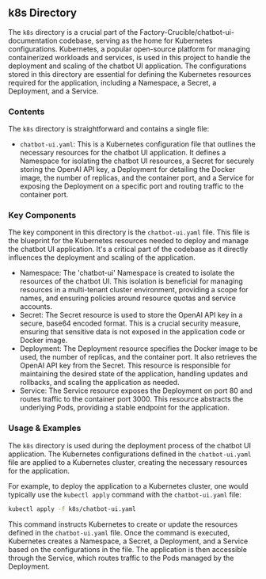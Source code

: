 
## k8s Directory

The `k8s` directory is a crucial part of the Factory-Crucible/chatbot-ui-documentation codebase, serving as the home for Kubernetes configurations. Kubernetes, a popular open-source platform for managing containerized workloads and services, is used in this project to handle the deployment and scaling of the chatbot UI application. The configurations stored in this directory are essential for defining the Kubernetes resources required for the application, including a Namespace, a Secret, a Deployment, and a Service.

### Contents

The `k8s` directory is straightforward and contains a single file:

- `chatbot-ui.yaml`: This is a Kubernetes configuration file that outlines the necessary resources for the chatbot UI application. It defines a Namespace for isolating the chatbot UI resources, a Secret for securely storing the OpenAI API key, a Deployment for detailing the Docker image, the number of replicas, and the container port, and a Service for exposing the Deployment on a specific port and routing traffic to the container port.

### Key Components

The key component in this directory is the `chatbot-ui.yaml` file. This file is the blueprint for the Kubernetes resources needed to deploy and manage the chatbot UI application. It's a critical part of the codebase as it directly influences the deployment and scaling of the application.

- Namespace: The 'chatbot-ui' Namespace is created to isolate the resources of the chatbot UI. This isolation is beneficial for managing resources in a multi-tenant cluster environment, providing a scope for names, and ensuring policies around resource quotas and service accounts.
- Secret: The Secret resource is used to store the OpenAI API key in a secure, base64 encoded format. This is a crucial security measure, ensuring that sensitive data is not exposed in the application code or Docker image.
- Deployment: The Deployment resource specifies the Docker image to be used, the number of replicas, and the container port. It also retrieves the OpenAI API key from the Secret. This resource is responsible for maintaining the desired state of the application, handling updates and rollbacks, and scaling the application as needed.
- Service: The Service resource exposes the Deployment on port 80 and routes traffic to the container port 3000. This resource abstracts the underlying Pods, providing a stable endpoint for the application.

### Usage & Examples

The `k8s` directory is used during the deployment process of the chatbot UI application. The Kubernetes configurations defined in the `chatbot-ui.yaml` file are applied to a Kubernetes cluster, creating the necessary resources for the application.

For example, to deploy the application to a Kubernetes cluster, one would typically use the `kubectl apply` command with the `chatbot-ui.yaml` file:

```bash
kubectl apply -f k8s/chatbot-ui.yaml
```

This command instructs Kubernetes to create or update the resources defined in the `chatbot-ui.yaml` file. Once the command is executed, Kubernetes creates a Namespace, a Secret, a Deployment, and a Service based on the configurations in the file. The application is then accessible through the Service, which routes traffic to the Pods managed by the Deployment.
